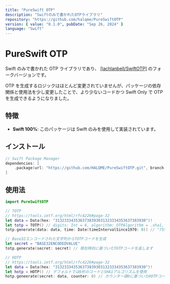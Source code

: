 ```yaml
---
title: "PureSwift OTP"
description: "Swiftのみで書かれたOTPライブラリ"
repository: "https://github.com/halqme/PureSwiftOTP"
version: { value: "0.1.0", pubDate: "Sep 26, 2024" }
language: "Swift"
---
```


# PureSwift OTP

Swift のみで書かれた OTP ライブラリであり、
<a href="https://github.com/lachlanbell/SwiftOTP" target="_blank" rel="noopener noreferrer">[lachlanbell/SwiftOTP]</a> のフォークバージョンです。

OTP を生成するロジックはほとんど変更されていませんが、パッケージの依存関係と使用法を少し変更したことで、より少ないコードかつ Swift Only で OTP を生成できるようになりました。

## 特徴

-   **Swift 100%**: このパッケージは Swift のみを使用して実装されています。

## インストール

```swift
// Swift Package Manager
dependencies: [
    .package(url: "https://github.com/HALQME/PureSwiftOTP.git", branch: "main")
]
```

## 使用法

```swift
import PureSwiftOTP

// TOTP
// https://tools.ietf.org/html/rfc4226#page-32
let data = Data(hex: "3132333435363738393031323334353637383930")!
let totp = TOTP() // digits: Int = 6, algorithm: OTPAlgorithm = .sha1, timeInterval: TimeInterval = 30
totp.generate(data: data, time: Date(timeIntervalSince1970: 0)) // "755224"

// Base32エンコードされた文字列からTOTPコードを生成
let secret = "BASE32ENCODEDVALUE"
totp.generate(secret: secret) // 現在時刻に基づいたTOTPコードを返します

// HOTP
// https://tools.ietf.org/html/rfc4226#page-32
let data = Data(hex: "3132333435363738393031323334353637383930")!
let hotp = HOTP() // デフォルトでは6桁のコードとSHA1アルゴリズムを使用
hotp.geneerate(secret: data, counter: 0) // カウンター値0に基づいたHOTPコードを生成
```
